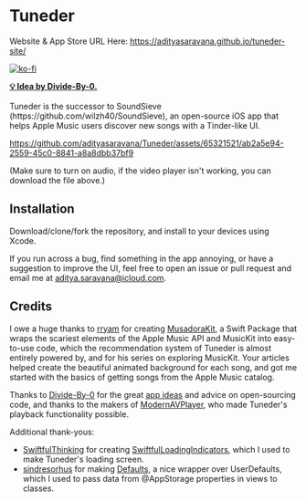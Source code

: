# Tuneder

Website & App Store URL Here: https://adityasaravana.github.io/tuneder-site/


[![ko-fi](https://ko-fi.com/img/githubbutton_sm.svg)](https://ko-fi.com/F1F6MHTT3)

<strong>
<a href="https://github.com/Divide-By-0/app-ideas-people-would-use">💡 Idea by Divide-By-0.</a>

</strong>
<br>
<br>
Tuneder is the successor to SoundSieve (https://github.com/wilzh40/SoundSieve), an open-source iOS app that helps Apple Music users discover new songs with a Tinder-like UI. 

https://github.com/adityasaravana/Tuneder/assets/65321521/ab2a5e94-2559-45c0-8841-a8a8dbb37bf9

(Make sure to turn on audio, if the video player isn't working, you can download the file above.)

## Installation
Download/clone/fork the repository, and install to your devices using Xcode.

 If you run across a bug, find something in the app annoying, or have a suggestion to improve the UI, feel free to open an issue or pull request and email me at aditya.saravana@icloud.com. 

## Credits

I owe a huge thanks to [rryam](https://github.com/rryam) for creating [MusadoraKit](https://github.com/rryam/MusadoraKit), a Swift Package that wraps the scariest elements of the Apple Music API and MusicKit into easy-to-use code, which the recommendation system of Tuneder is almost entirely powered by, and for his series on exploring MusicKit. Your articles helped create the beautiful animated background for each song, and got me started with the basics of getting songs from the Apple Music catalog. 

Thanks to [Divide-By-0](https://github.com/Divide-By-0/) for the great [app ideas](https://github.com/Divide-By-0/ideas-for-projects-people-would-use) and advice on open-sourcing code, and thanks to the makers of [ModernAVPlayer](https://github.com/noreasonprojects/ModernAVPlayer), who made Tuneder's playback functionality possible.

Additional thank-yous:
- [SwiftfulThinking](https://github.com/SwiftfulThinking) for creating [SwiftfulLoadingIndicators](https://github.com/SwiftfulThinking/SwiftfulLoadingIndicators), which I used to make Tuneder's loading screen.
- [sindresorhus](https://github.com/sindresorhus) for making [Defaults](https://github.com/sindresorhus/Defaults), a nice wrapper over UserDefaults, which I used to pass data from @AppStorage properties in views to classes.

<br>
<br>




